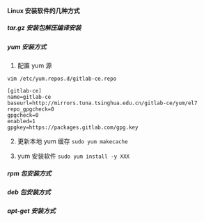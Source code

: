 
#### Linux 安装软件的几种方式

##### tar.gz 安装包解压编译安装

##### yum 安装方式

1. 配置 yum 源
```
vim /etc/yum.repos.d/gitlab-ce.repo

[gitlab-ce]  
name=gitlab-ce  
baseurl=http://mirrors.tuna.tsinghua.edu.cn/gitlab-ce/yum/el7  
repo_gpgcheck=0  
gpgcheck=0  
enabled=1  
gpgkey=https://packages.gitlab.com/gpg.key
```

2. 更新本地 yum 缓存
`sudo yum makecache`

3. yum 安装软件
`sudo yum install -y XXX`

##### rpm 包安装方式




##### deb 包安装方式


##### apt-get 安装方式
